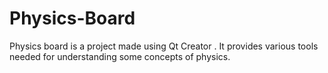 # Physics-Board
Physics board is a project made using Qt Creator . It provides various tools needed for understanding some concepts of physics.
